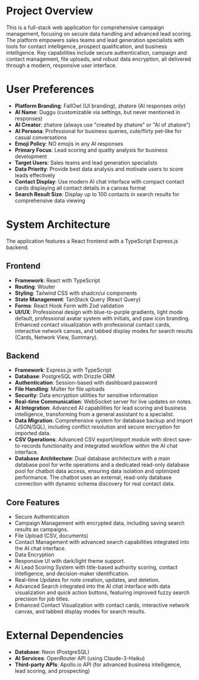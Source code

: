 # Project Overview

This is a full-stack web application for comprehensive campaign management, focusing on secure data handling and advanced lead scoring. The platform empowers sales teams and lead generation specialists with tools for contact intelligence, prospect qualification, and business intelligence. Key capabilities include secure authentication, campaign and contact management, file uploads, and robust data encryption, all delivered through a modern, responsive user interface.

# User Preferences

- **Platform Branding**: FallOwl (UI branding), zhatore (AI responses only)
- **AI Name**: Duggu (customizable via settings, but never mentioned in responses)
- **AI Creator**: zhatore (always use "created by zhatore" or "AI of zhatore")
- **AI Persona**: Professional for business queries, cute/flirty pet-like for casual conversations
- **Emoji Policy**: NO emojis in any AI responses
- **Primary Focus**: Lead scoring and quality analysis for business development
- **Target Users**: Sales teams and lead generation specialists
- **Data Priority**: Provide best data analysis and motivate users to score leads effectively
- **Contact Display**: Use modern AI chat interface with compact contact cards displaying all contact details in a canvas format
- **Search Result Size**: Display up to 100 contacts in search results for comprehensive data viewing

# System Architecture

The application features a React frontend with a TypeScript Express.js backend.

## Frontend

- **Framework**: React with TypeScript
- **Routing**: Wouter
- **Styling**: Tailwind CSS with shadcn/ui components
- **State Management**: TanStack Query (React Query)
- **Forms**: React Hook Form with Zod validation
- **UI/UX**: Professional design with blue-to-purple gradients, light mode default, professional avatar system with initials, and paw icon branding. Enhanced contact visualization with professional contact cards, interactive network canvas, and tabbed display modes for search results (Cards, Network View, Summary).

## Backend

- **Framework**: Express.js with TypeScript
- **Database**: PostgreSQL with Drizzle ORM
- **Authentication**: Session-based with dashboard password
- **File Handling**: Multer for file uploads
- **Security**: Data encryption utilities for sensitive information
- **Real-time Communication**: WebSocket server for live updates on notes.
- **AI Integration**: Advanced AI capabilities for lead scoring and business intelligence, transforming from a general assistant to a specialist.
- **Data Migration**: Comprehensive system for database backup and import (JSON/SQL), including conflict resolution and secure encryption for imported data.
- **CSV Operations**: Advanced CSV export/import module with direct save-to-records functionality and integrated workflow within the AI chat interface.
- **Database Architecture**: Dual database architecture with a main database pool for write operations and a dedicated read-only database pool for chatbot data access, ensuring data isolation and optimized performance. The chatbot uses an external, read-only database connection with dynamic schema discovery for real contact data.

## Core Features

- Secure Authentication
- Campaign Management with encrypted data, including saving search results as campaigns.
- File Upload (CSV, documents)
- Contact Management with advanced search capabilities integrated into the AI chat interface.
- Data Encryption
- Responsive UI with dark/light theme support.
- AI Lead Scoring System with title-based authority scoring, contact intelligence, and decision-maker identification.
- Real-time Updates for note creation, updates, and deletion.
- Advanced Search integrated into the AI chat interface with data visualization and quick action buttons, featuring improved fuzzy search precision for job titles.
- Enhanced Contact Visualization with contact cards, interactive network canvas, and tabbed display modes for search results.

# External Dependencies

- **Database**: Neon (PostgreSQL)
- **AI Services**: OpenRouter API (using Claude-3-Haiku)
- **Third-party APIs**: Apollo.io API (for advanced business intelligence, lead scoring, and prospecting)